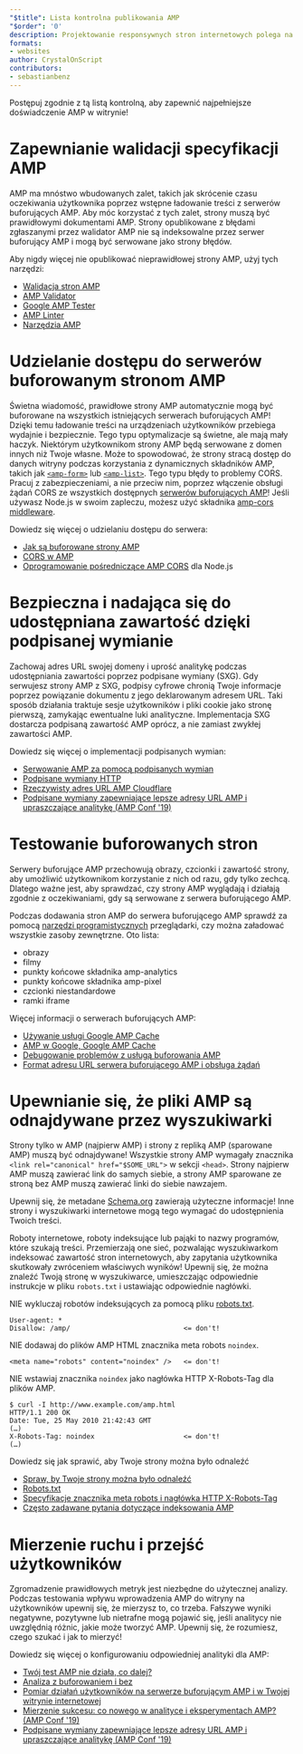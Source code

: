 ```yaml
---
"$title": Lista kontrolna publikowania AMP
"$order": '0'
description: Projektowanie responsywnych stron internetowych polega na budowaniu płynnie działających stron internetowych, które reagują na potrzeby użytkownika — stron dopasowanych do wielkości i orientacji ekranu urządzenia. Możesz osiągnąć...
formats:
- websites
author: CrystalOnScript
contributors:
- sebastianbenz
---
```


Postępuj zgodnie z tą listą kontrolną, aby zapewnić najpełniejsze doświadczenie AMP w witrynie!

# Zapewnianie walidacji specyfikacji AMP

AMP ma mnóstwo wbudowanych zalet, takich jak skrócenie czasu oczekiwania użytkownika poprzez wstępne ładowanie treści z serwerów buforujących AMP. Aby móc korzystać z tych zalet, strony muszą być prawidłowymi dokumentami AMP. Strony opublikowane z błędami zgłaszanymi przez walidator AMP nie są indeksowalne przez serwer buforujący AMP i mogą być serwowane jako strony błędów.

Aby nigdy więcej nie opublikować nieprawidłowej strony AMP, użyj tych narzędzi:

- [Walidacja stron AMP](../../../documentation/guides-and-tutorials/learn/validation-workflow/validate_amp.md?format=websites)
- [AMP Validator ](https://validator.ampproject.org/)
- [Google AMP Tester](https://search.google.com/test/amp)
- [AMP Linter](https://github.com/ampproject/amp-toolbox/tree/master/packages/linter)
- [Narzędzia AMP](../../../documentation/tools.html?format=websites)

# Udzielanie dostępu do serwerów buforowanym stronom AMP

Świetna wiadomość, prawidłowe strony AMP automatycznie mogą być buforowane na wszystkich istniejących serwerach buforujących AMP! Dzięki temu ładowanie treści na urządzeniach użytkowników przebiega wydajnie i bezpiecznie. Tego typu optymalizacje są świetne, ale mają mały haczyk. Niektórym użytkownikom strony AMP będą serwowane z domen innych niż Twoje własne. Może to spowodować, że strony stracą dostęp do danych witryny podczas korzystania z dynamicznych składników AMP, takich jak [`<amp-form>`](../../../documentation/components/reference/amp-form.md?format=websites) lub [`<amp-list>`](../../../documentation/components/reference/amp-list.md?format=websites). Tego typu błędy to problemy CORS. Pracuj z zabezpieczeniami, a nie przeciw nim, poprzez włączenie obsługi żądań CORS ze wszystkich dostępnych [serwerów buforujących AMP](https://cdn.ampproject.org/caches.json)! Jeśli używasz Node.js w swoim zapleczu, możesz użyć składnika [amp-cors middleware](https://github.com/ampproject/amp-toolbox/tree/master/packages/cors).

Dowiedz się więcej o udzielaniu dostępu do serwera:

- [Jak są buforowane strony AMP](../../../documentation/guides-and-tutorials/learn/amp-caches-and-cors/how_amp_pages_are_cached.md?format=websites)
- [CORS w AMP](../../../documentation/guides-and-tutorials/learn/amp-caches-and-cors/amp-cors-requests.md?format=websites)
- [Oprogramowanie pośredniczące AMP CORS](https://github.com/ampproject/amp-toolbox/tree/master/packages/cors) dla Node.js

# Bezpieczna i nadająca się do udostępniana zawartość dzięki podpisanej wymianie

Zachowaj adres URL swojej domeny i uprość analitykę podczas udostępniania zawartości poprzez podpisane wymiany (SXG). Gdy serwujesz strony AMP z SXG, podpisy cyfrowe chronią Twoje informacje poprzez powiązanie dokumentu z jego deklarowanym adresem URL. Taki sposób działania traktuje sesje użytkowników i pliki cookie jako stronę pierwszą, zamykając ewentualne luki analityczne. Implementacja SXG dostarcza podpisaną zawartość AMP oprócz, a nie zamiast zwykłej zawartości AMP.

Dowiedz się więcej o implementacji podpisanych wymian:

- [Serwowanie AMP za pomocą podpisanych wymian](signed-exchange.md?format=websites)
- [Podpisane wymiany HTTP](https://developers.google.com/web/updates/2018/11/signed-exchanges)
- [Rzeczywisty adres URL AMP Cloudflare](https://www.cloudflare.com/website-optimization/amp-real-url/)
- [Podpisane wymiany zapewniające lepsze adresy URL AMP i upraszczające analitykę (AMP Conf '19)](https://www.youtube.com/watch?v=KrjBYzPUGnw&list=PLXTOW_XMsIDSY0USlzgoaIkRyPcHklrEl&index=22)

# Testowanie buforowanych stron

Serwery buforujące AMP przechowują obrazy, czcionki i zawartość strony, aby umożliwić użytkownikom korzystanie z nich od razu, gdy tylko zechcą. Dlatego ważne jest, aby sprawdzać, czy strony AMP wyglądają i działają zgodnie z oczekiwaniami, gdy są serwowane z serwera buforującego AMP.

Podczas dodawania stron AMP do serwera buforującego AMP sprawdź za pomocą [narzędzi programistycznych](https://developers.google.com/web/tools/chrome-devtools/) przeglądarki, czy można załadować wszystkie zasoby zewnętrzne. Oto lista:

- obrazy
- filmy
- punkty końcowe składnika amp-analytics
- punkty końcowe składnika amp-pixel
- czcionki niestandardowe
- ramki iframe

Więcej informacji o serwerach buforujących AMP:

- [Używanie usługi Google AMP Cache](../../../documentation/examples/documentation/Using_the_Google_AMP_Cache.html?format=websites)
- [AMP w Google, Google AMP Cache](https://developers.google.com/amp/cache/overview)
- [Debugowanie problemów z usługą buforowania AMP](../../../documentation/guides-and-tutorials/learn/amp-caches-and-cors/amp-cache-debugging.md?format=websites)
- [Format adresu URL serwera buforującego AMP i obsługa żądań](../../../documentation/guides-and-tutorials/learn/amp-caches-and-cors/amp-cache-urls.md?format=websites)

# Upewnianie się, że pliki AMP są odnajdywane przez wyszukiwarki

Strony tylko w AMP (najpierw AMP) i strony z repliką AMP (sparowane AMP) muszą być odnajdywane! Wszystkie strony AMP wymagały znacznika `<link rel="canonical" href="$SOME_URL">` w sekcji `<head>`. Strony najpierw AMP muszą zawierać link do samych siebie, a strony AMP sparowane ze stroną bez AMP muszą zawierać linki do siebie nawzajem.

Upewnij się, że metadane [Schema.org](https://schema.org/) zawierają użyteczne informacje! Inne strony i wyszukiwarki internetowe mogą tego wymagać do udostępnienia Twoich treści.

Roboty internetowe, roboty indeksujące lub pająki to nazwy programów, które szukają treści. Przemierzają one sieć, pozwalając wyszukiwarkom indeksować zawartość stron internetowych, aby zapytania użytkownika skutkowały zwróceniem właściwych wyników! Upewnij się, że można znaleźć Twoją stronę w wyszukiwarce, umieszczając odpowiednie instrukcje w pliku `robots.txt` i ustawiając odpowiednie nagłówki.

NIE wykluczaj robotów indeksujących za pomocą pliku [robots.txt](https://support.google.com/webmasters/answer/6062608?hl=en).

```
User-agent: *
Disallow: /amp/                            <= don't!
```

NIE dodawaj do plików AMP HTML znacznika meta robots `noindex`.

```
<meta name="robots" content="noindex" />   <= don't!
```

NIE wstawiaj znacznika `noindex` jako nagłówka HTTP X-Robots-Tag dla plików AMP.

```
$ curl -I http://www.example.com/amp.html
HTTP/1.1 200 OK
Date: Tue, 25 May 2010 21:42:43 GMT
(…)
X-Robots-Tag: noindex                      <= don't!
(…)
```

Dowiedz się jak sprawić, aby Twoje strony można było odnaleźć

- [Spraw, by Twoje strony można było odnaleźć](discovery.md?format=websites)
- [Robots.txt](http://www.robotstxt.org/)
- [Specyfikacje znacznika meta robots i nagłówka HTTP X-Robots-Tag](https://developers.google.com/search/reference/robots_meta_tag)
- [Często zadawane pytania dotyczące indeksowania AMP](https://productforums.google.com/forum/?hl=en#!category-topic/webmasters/Vrgj-a-gtm0)

# Mierzenie ruchu i przejść użytkowników

Zgromadzenie prawidłowych metryk jest niezbędne do użytecznej analizy. Podczas testowania wpływu wprowadzenia AMP do witryny na użytkowników upewnij się, że mierzysz to, co trzeba. Fałszywe wyniki negatywne, pozytywne lub nietrafne mogą pojawić się, jeśli analitycy nie uwzględnią różnic, jakie może tworzyć AMP. Upewnij się, że rozumiesz, czego szukać i jak to mierzyć!

Dowiedz się więcej o konfigurowaniu odpowiedniej analityki dla AMP:

- [Twój test AMP nie działa, co dalej?](https://blog.amp.dev/2018/11/08/so-your-amp-test-doesnt-perform%e2%80%8a-%e2%80%8anow-what/)
- [Analiza z buforowaniem i bez](https://support.google.com/analytics/answer/6343176?hl=en#cache)
- [Pomiar działań użytkowników na serwerze buforującym AMP i w Twojej witrynie internetowej](https://blog.amp.dev/2018/11/08/so-your-amp-test-doesnt-perform%e2%80%8a-%e2%80%8anow-what/)
- [Mierzenie sukcesu: co nowego w analityce i eksperymentach AMP? (AMP Conf '19)](https://www.youtube.com/watch?v=wPW-kXsONqA&list=PLXTOW_XMsIDSY0USlzgoaIkRyPcHklrEl&index=27)
- [Podpisane wymiany zapewniające lepsze adresy URL AMP i upraszczające analitykę (AMP Conf '19)](https://www.youtube.com/watch?v=KrjBYzPUGnw&list=PLXTOW_XMsIDSY0USlzgoaIkRyPcHklrEl&index=22)
